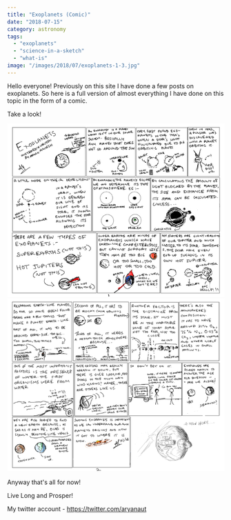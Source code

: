 ```yaml
---
title: "Exoplanets (Comic)"
date: "2018-07-15"
category: astronomy
tags: 
  - "exoplanets"
  - "science-in-a-sketch"
  - "what-is"
image: "/images/2018/07/exoplanets-1-3.jpg"
---
```


Hello everyone! Previously on this site I have done a few posts on exoplanets. So here is a full version of almost everything I have done on this topic in the form of a comic.

Take a look!

<p align="center">
<img src='/images/2018/07/exoplanets-1-3.jpg'>

<img src='/images/2018/07/exoplanets-2-3.jpg'>
</p>

Anyway that's all for now!

Live Long and Prosper!

My twitter account - https://twitter.com/aryanaut

